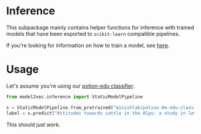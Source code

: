 # Inference

This subpackage mainly contains helper functions for inference with trained models that have been exported to `scikit-learn` compatible pipelines.

If you're looking for information on how to train a model, see [here](../train/README.md).

# Usage

Let's assume you're using our [potion-edu classifier](https://huggingface.co/minishlab/potion-8m-edu-classifier).

```python
from model2vec.inference import StaticModelPipeline

s = StaticModelPipeline.from_pretrained("minishlab/potion-8m-edu-classifier")
label = s.predict("Attitudes towards cattle in the Alps: a study in letting go.")
```

This should just work.
